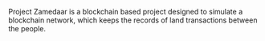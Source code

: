 Project Zamedaar is a blockchain based project designed to simulate a blockchain network, which keeps the records of land transactions between the people.
